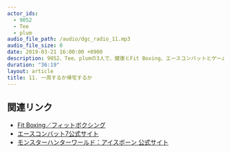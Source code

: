 ```yaml
---
actor_ids:
  - 9052
  - Tee
  - plum
audio_file_path: /audio/dgc_radio_11.mp3
audio_file_size: 0
date: 2019-03-21 16:00:00 +0900
description: 9052、Tee、plumの3人で、健康とFit Boxing、エースコンバットとゲームが1周した話をしました。
duration: "36:19"
layout: article
title: 11. 一周するか帰宅するか
---
```


## 関連リンク

- [Fit Boxing／フィットボクシング](https://www.imagineer.co.jp/package_game/fitboxing/)
- [エースコンバット7公式サイト](https://ace7.acecombat.jp/)
- [モンスターハンターワールド：アイスボーン 公式サイト](http://www.capcom.co.jp/monsterhunter/world-iceborne/)